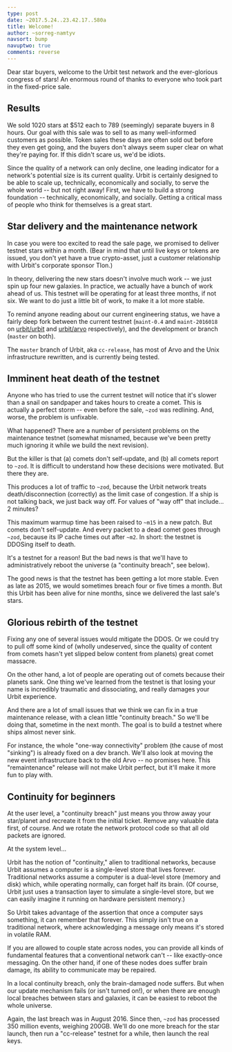 ```yaml
---
type: post
date: ~2017.5.24..23.42.17..580a
title: Welcome!
author: ~sorreg-namtyv
navsort: bump
navuptwo: true
comments: reverse
---
```


Dear star buyers, welcome to the Urbit test network and the ever-glorious congress of stars!  An enormous round of thanks to everyone who took part in the fixed-price sale.

## Results

We sold 1020 stars at $512 each to 789 (seemingly) separate buyers in 8 hours.  Our goal with this sale was to sell to as many well-informed customers as possible.  Token sales these days are often sold out before they even get going, and the buyers don't always seem super clear on what they're paying for.  If this didn't scare us, we'd be idiots.

Since the quality of a network can only decline, one leading indicator for a network's potential size is its current quality.  Urbit is certainly designed to be able to scale up, technically, economically and socially, to serve the whole world -- but not right away!  First, we have to build a strong foundation -- technically, economically, and socially.  Getting a critical mass of people who think for themselves is a great start.

## Star delivery and the maintenance network

In case you were too excited to read the sale page, we promised to deliver testnet stars within a month.  (Bear in mind that until live keys or tokens are issued, you don't yet have a true crypto-asset, just a customer relationship with Urbit's corporate sponsor Tlon.)

In theory, delivering the new stars doesn't involve much work -- we just spin up four new galaxies.  In practice, we actually have a bunch of work ahead of us.  This testnet will be operating for at least three months, if not six.  We want to do just a little bit of work, to make it a lot more stable.

To remind anyone reading about our current engineering status, we have a fairly deep fork between the current testnet (`maint-0.4` and `maint-2016018` on [urbit/urbit](https://github.com/urbit/urbit) and [urbit/arvo](https://github.com/urbit/arvo) respectively), and the development or branch (`master` on both).

The `master` branch of Urbit, aka `cc-release`, has most of Arvo and the Unix infrastructure rewritten, and is currently being tested.

## Imminent heat death of the testnet

Anyone who has tried to use the current testnet will notice that it's slower than a snail on sandpaper and takes hours to create a comet.  This is actually a perfect storm -- even before the sale, `~zod` was redlining.  And, worse, the problem is unfixable.

What happened?  There are a number of persistent problems on the maintenance testnet (somewhat misnamed, because we've been pretty much ignoring it while we build the next revision).

But the killer is that (a) comets don't self-update, and (b) all comets report to `~zod`.  It is difficult to understand how these decisions were motivated.  But there they are.

This produces a lot of traffic to `~zod`, because the Urbit network treats death/disconnection (correctly) as the limit case of congestion.  If a ship is not talking back, we just back way off.  For values of "way off" that include... 2 minutes?

This maximum warmup time has been raised to `~m15` in a new patch.  But comets don't self-update.  And every packet to a dead comet goes through `~zod`, because its IP cache times out after `~m2`.  In short: the testnet is DDOSing itself to death.

It's a testnet for a reason!  But the bad news is that we'll have to administratively reboot the universe (a "continuity breach", see below).

The good news is that the testnet has been getting a lot more stable.  Even as late as 2015, we would sometimes breach four or five times a month.  But this Urbit has been alive for nine months, since we delivered the last sale's stars.

## Glorious rebirth of the testnet

Fixing any one of several issues would mitigate the DDOS.  Or we could try to pull off some kind of (wholly undeserved, since the quality of content from comets hasn't yet slipped below content from planets) great comet massacre.

On the other hand, a lot of people are operating out of comets because their planets sank.  One thing we've learned from the testnet is that losing your name is incredibly traumatic and dissociating, and really damages your Urbit experience.

And there are a lot of small issues that we think we can fix in a true maintenance release, with a clean little "continuity breach."  So we'll be doing that, sometime in the next month.  The goal is to build a testnet where ships almost never sink.

For instance, the whole "one-way connectivity" problem (the cause of most "sinking") is already fixed on a dev branch.  We'll also look at moving the new event infrastructure back to the old Arvo -- no promises here.  This "remaintenance" release will not make Urbit perfect, but it'll make it more fun to play with.

## Continuity for beginners

At the user level, a "continuity breach" just means you throw away your star/planet and recreate it from the initial ticket.  Remove any valuable data first, of course.  And we rotate the network protocol code so that all old packets are ignored.

At the system level...

Urbit has the notion of "continuity," alien to traditional networks, because Urbit assumes a computer is a single-level store that lives forever.  Traditional networks assume a computer is a dual-level store (memory and disk) which, while operating normally, can forget half its brain.  (Of course, Urbit just uses a transaction layer to simulate a single-level store, but we can easily imagine it running on hardware persistent memory.)

So Urbit takes advantage of the assertion that once a computer says something, it can remember that forever.  This simply isn't true on a traditional network, where acknowledging a message only means it's stored in volatile RAM.

If you are allowed to couple state across nodes, you can provide all kinds of fundamental features that a conventional network can't -- like exactly-once messaging.  On the other hand, if one of these nodes does suffer brain damage, its ability to communicate may be repaired.

In a local continuity breach, only the brain-damaged node suffers.  But when our update mechanism fails (or isn't turned on!), or when there are enough local breaches between stars and galaxies, it can be easiest to reboot the whole universe.

Again, the last breach was in August 2016.  Since then, `~zod` has processed 350 million events, weighing 200GB.  We'll do one more breach for the star launch, then run a "cc-release" testnet for a while, then launch the real keys.
